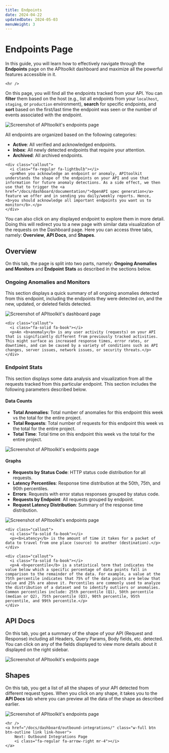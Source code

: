 ```yaml
---
title: Endpoints
date: 2024-04-22
updatedDate: 2024-05-03
menuWeight: 3
---
```


# Endpoints Page

In this guide, you will learn how to effectively navigate through the **Endpoints** page on the APItoolkit dashboard and maximize all the powerful features accessible in it.

```=html
<hr />
```

On this page, you will find all the endpoints tracked from your API. You can **filter** them based on the host (e.g., list all endpoints from your `localhost`, `staging`, or `production` environment), **search** for specific endpoints, and **sort** based on the first/last time the endpoint was seen or the number of events associated with the endpoint.

![Screenshot of APItoolkit's endpoints page](/docs/dashboard/endpoints/endpoints.png)

All endpoints are organized based on the following categories:

- **Active**: All verified and acknowledged endpoints.
- **Inbox**: All newly detected endpoints that require your attention.
- **Archived**: All archived endpoints.

```=html
<div class="callout">
  <i class="fa-regular fa-lightbulb"></i>
  <p>When you acknowledge an endpoint or anomaly, APItoolkit understands the shape of the endpoints on your API and use that information for future anomaly detections. As a side effect, we then use that to trigger the <a href="/docs/dashboard/documentation/">OpenAPI spec generation</a> feature we offer and in sending you daily/weekly reports. Hence, <b>you should acknowledge all important endpoints you want us to monitor</b>.</p>
</div>
```

You can also click on any displayed endpoint to explore them in more detail. Doing this will redirect you to a new page with similar data visualization of the requests on the Dashboard page. Here you can access three tabs, namely: **Overview**, **API Docs**, and **Shapes**.

## Overview

On this tab, the page is split into two parts, namely: **Ongoing Anomalies and Monitors** and **Endpoint Stats** as described in the sections below.

### Ongoing Anomalies and Monitors

This section displays a quick summary of all ongoing anomalies detected from this endpoint, including the endpoints they were detected on, and the new, updated, or deleted fields detected.

![Screenshot of APItoolkit's dashboard page](/docs/dashboard/dashboard/section-1.png)

```=html
<div class="callout">
  <i class="fa-solid fa-book"></i>
  <p>An <b>anomaly</b> is any user activity (requests) on your API that is significantly different from previously tracked activities. This might surface as increased response times, error rates, or downtimes, and can be caused by a variety of conditions such as API changes, server issues, network issues, or security threats.</p>
</div>
```

### Endpoint Stats

This section displays some data analysis and visualization from all the requests tracked from this particular endpoint. This section includes the following parameters described below.

#### Data Counts

- **Total Anomalies**: Total number of anomalies for this endpoint this week vs the total for the entire project.
- **Total Requests**: Total number of requests for this endpoint this week vs the total for the entire project.
- **Total Time**: Total time on this endpoint this week vs the total for the entire project.

![Screenshot of APItoolkit's endpoints page](/docs/dashboard/endpoints/stats-1.png)

#### Graphs

- **Requests by Status Code**: HTTP status code distribution for all requests.
- **Latency Percentiles**: Response time distribution at the 50th, 75th, and 90th percentiles.
- **Errors**: Requests with error status responses grouped by status code.
- **Requests by Endpoint**: All requests grouped by endpoint.
- **Request Latency Distribution**: Summary of the response time distribution.

![Screenshot of APItoolkit's endpoints page](/docs/dashboard/endpoints/stats-2.png)

```=html
<div class="callout">
  <i class="fa-solid fa-book"></i>
  <p><b>Latency</b> is the amount of time it takes for a packet of data to travel from one place (source) to another (destination).</p>
</div>
```

```=html
<div class="callout">
  <i class="fa-solid fa-book"></i>
  <p>A <b>percentile</b> is a statistical term that indicates the value below which a specific percentage of data points fall in comparison to the remainder of the data. For example, a value at the 75th percentile indicates that 75% of the data points are below that value and 25% are above it. Percentiles are commonly used to analyze the distribution of a dataset and to identify outliers or anomalies. Common percentiles include: 25th percentile (Q1), 50th percentile (median or Q2), 75th percentile (Q3), 90th percentile, 95th percentile, and 99th percentile.</p>
</div>
```

## API Docs

On this tab, you get a summary of the shape of your API (Request and Response) including all Headers, Query Params, Body fields, etc. detected. You can click on any of the fields displayed to view more details about it displayed on the right sidebar.

![Screenshot of APItoolkit's endpoints page](/docs/dashboard/endpoints/tab-2.png)

## Shapes

On this tab, you get a list of all the shapes of your API detected from different request types. When you click on any shape, it takes you to the **API Docs** tab where you can preview all the data of the shape as described earlier.

![Screenshot of APItoolkit's endpoints page](/docs/dashboard/endpoints/tab-3.png)

```=html
<hr />
<a href="/docs/dashboard/outbound-integrations/" class="w-full btn btn-outline link link-hover">
    Next: Outbound Integrations Page
    <i class="fa-regular fa-arrow-right mr-4"></i>
</a>
```
